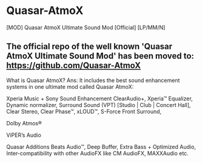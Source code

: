 # Quasar-AtmoX

[MOD] Quasar AtmoX Ultimate Sound Mod [Official] [LP/MM/N]

## The official repo of the well known 'Quasar AtmoX Ultimate Sound Mod' has been moved to: https://github.com/Quasar-AtmoX

What is Quasar AtmoX?
Ans: It includes the best sound enhancement systems in one ultimate mod called Quasar AtmoX:

Xperia Music + Sony Sound Enhancement
 ClearAudio+, 
 Xperia™ Equalizer, 
 Dynamic normalizer, 
 Surround Sound (VPT) [Studio | Club | Concert Hall], 
 Clear Stereo, 
 Clear Phase™, 
 xLOUD™, 
 S-Force Front Surround, 

Dolby Atmos®

ViPER’s Audio

Quasar Additions
 Beats Audio™, 
 Deep Buffer, 
 Extra Bass + Optimized Audio, 
 Inter-compatibility with other AudioFX like CM AudioFX, MAXXAudio etc.



